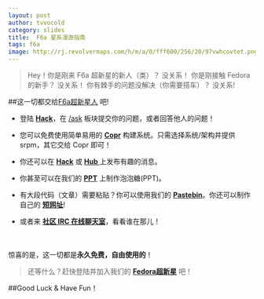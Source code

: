 ```yaml
---
layout: post
author: tvvocold
category: slides 
title:  F6a 星系漫游指南             
tags: f6a              
image: http://rj.revolvermaps.com/h/m/a/0/fff600/256/20/97vwhcovtet.png
---
```

>Hey！你是刚来 F6a 超新星的新人（类）？ 没关系！
    你是刚接触 Fedora 的新手？         没关系！
    你有棘手的问题没解决（你需要搭车）？ 没关系!

##这一切都交给[F6a超新星人](http://star.fdzh.org/user/list/?sort=date%20joined&limit=all%20time&q=) 吧! 


* 登陆 **[Hack](http://hack.fdzh.org)**，在 [/ask](http://hack.fdzh.org/ask) 板块提交你的问题，或者回答他人的问题！

* 您可以免费使用简单易用的 **[Copr](https://copr.fdzh.org/)** 构建系统。只需选择系统/架构并提供 srpm，其它交给 Copr 即可！


* 你还可以在 **[Hack](http://hack.fdzh.org)** 或 **[ Hub ](http://hub.fdzh.org)** 上发布有趣的消息。

* 你甚至可以在我们的 **[PPT](http://ppt.fdzh.org)** 上制作泡泡糖(PPT)。

* 有大段代码（文章）需要粘贴？你可以使用我们的 **[Pastebin](http://p.fdzh.org)**。你还可以制作自己的 **[短网址](http://fdzh.ga)**!

* 或者来 **[社区 IRC 在线聊天室](http://irc.fdzh.org/)**，看看谁在那儿！
  
　

惊喜的是，这一切都是**永久免费，自由使用的**！

>还等什么？赶快登陆并加入我们的 **[Fedora超新星](http://news.fdzh.org)** 吧！


##Good Luck & Have Fun！

 